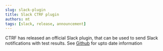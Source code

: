 ```yaml
---
slug: slack-plugin
title: Slack CTRF plugin
authors: mt
tags: [slack, release, announcement]
---
```


CTRF has released an official Slack plugin, that can be used to send Slack notifications with test results. See [Github](https://github.com/ctrf-io/slack-ctrf) for upto date information
